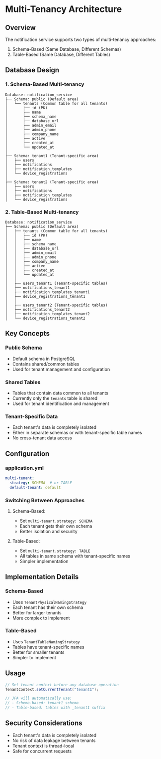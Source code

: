 # Multi-Tenancy Architecture

## Overview
The notification service supports two types of multi-tenancy approaches:
1. Schema-Based (Same Database, Different Schemas)
2. Table-Based (Same Database, Different Tables)

## Database Design

### 1. Schema-Based Multi-tenancy
```
Database: notification_service
├── Schema: public (Default area)
│   └── tenants (Common table for all tenants)
│       ├── id (PK)
│       ├── name
│       ├── schema_name
│       ├── database_url
│       ├── admin_email
│       ├── admin_phone
│       ├── company_name
│       ├── active
│       ├── created_at
│       └── updated_at
│
├── Schema: tenant1 (Tenant-specific area)
│   ├── users
│   ├── notifications
│   ├── notification_templates
│   └── device_registrations
│
├── Schema: tenant2 (Tenant-specific area)
│   ├── users
│   ├── notifications
│   ├── notification_templates
│   └── device_registrations
```

### 2. Table-Based Multi-tenancy
```
Database: notification_service
├── Schema: public (Default area)
│   ├── tenants (Common table for all tenants)
│   │   ├── id (PK)
│   │   ├── name
│   │   ├── schema_name
│   │   ├── database_url
│   │   ├── admin_email
│   │   ├── admin_phone
│   │   ├── company_name
│   │   ├── active
│   │   ├── created_at
│   │   └── updated_at
│   │
│   ├── users_tenant1 (Tenant-specific tables)
│   ├── notifications_tenant1
│   ├── notification_templates_tenant1
│   ├── device_registrations_tenant1
│   │
│   ├── users_tenant2 (Tenant-specific tables)
│   ├── notifications_tenant2
│   ├── notification_templates_tenant2
│   └── device_registrations_tenant2
```

## Key Concepts

### Public Schema
- Default schema in PostgreSQL
- Contains shared/common tables
- Used for tenant management and configuration

### Shared Tables
- Tables that contain data common to all tenants
- Currently only the `tenants` table is shared
- Used for tenant identification and management

### Tenant-Specific Data
- Each tenant's data is completely isolated
- Either in separate schemas or with tenant-specific table names
- No cross-tenant data access

## Configuration

### application.yml
```yaml
multi-tenant:
  strategy: SCHEMA  # or TABLE
  default-tenant: default
```

### Switching Between Approaches
1. Schema-Based:
   - Set `multi-tenant.strategy: SCHEMA`
   - Each tenant gets their own schema
   - Better isolation and security

2. Table-Based:
   - Set `multi-tenant.strategy: TABLE`
   - All tables in same schema with tenant-specific names
   - Simpler implementation

## Implementation Details

### Schema-Based
- Uses `TenantPhysicalNamingStrategy`
- Each tenant has their own schema
- Better for larger tenants
- More complex to implement

### Table-Based
- Uses `TenantTableNamingStrategy`
- Tables have tenant-specific names
- Better for smaller tenants
- Simpler to implement

## Usage

```java
// Set tenant context before any database operation
TenantContext.setCurrentTenant("tenant1");

// JPA will automatically use:
// - Schema-based: tenant1 schema
// - Table-based: tables with _tenant1 suffix
```

## Security Considerations
- Each tenant's data is completely isolated
- No risk of data leakage between tenants
- Tenant context is thread-local
- Safe for concurrent requests 